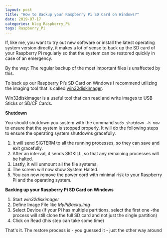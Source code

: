 ```yaml
---
layout: post
title: "How to Backup your Raspberry Pi SD Card on Windows?"
date: 2019-07-17
categories: blog Raspberry_Pi 
tags: Raspberry_Pi
---
```

If, like me, you want to try out new software or install the latest operating system version directly, it makes a lot of sense to back up the SD card of your Raspberry Pi regularly so that the system can be restored quickly in case of an emergency.

By the way: The regular backup of the most important files is unaffected by this.

To back up our Raspberry Pi’s SD Card on Windows I recommend utilizing the imaging tool that is called [win32diskimager](https://sourceforge.net/projects/win32diskimager/).

Win32diskimager is a useful tool that can read and write images to USB Sticks or SD/CF Cards.

**Shutdown**

You should shutdown you system with the command `sudo shutdown -h now` to ensure that the system is stopped properly.
It will do the following steps to ensure the operating system shutdowns gracefully.

1. It will send SIGTERM to all the running processes, so they can save and exit gracefully.
2. After an interval, it sends SIGKILL, so that any remaining processes will be halted.
3. Lastly, it will unmount all the file systems.
4. The screen will now show System Halted.
5. You can now remove the power cord with minimal risk to your Raspberry Pi and the operating system.

**Backing up your Raspberry Pi SD Card on Windows**

1. Start _win32diskimager_
2. Define Image File like _MyPiBacku.img_
3. Select Device (if your Pi has multiple partitions, select the first one -the process will still clone the full SD card and not just the single partition) 
4. Click on Read (this step can take some time)

That's it. The restore process is - you guessed it - just the other way around